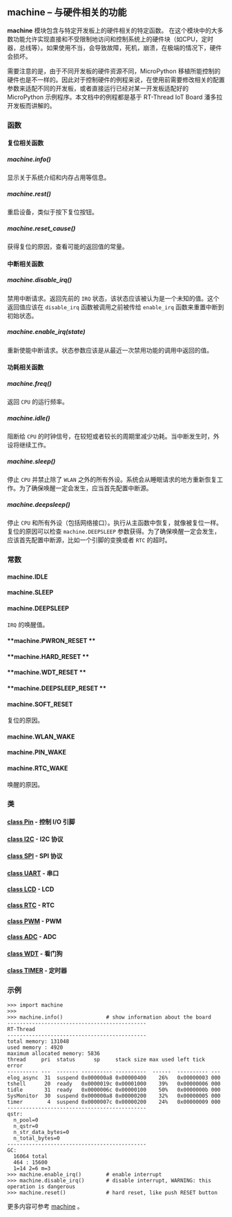 ## **machine** – 与硬件相关的功能

**machine** 模块包含与特定开发板上的硬件相关的特定函数。 在这个模块中的大多数功能允许实现直接和不受限制地访问和控制系统上的硬件块（如CPU，定时器，总线等）。如果使用不当，会导致故障，死机，崩溃，在极端的情况下，硬件会损坏。

需要注意的是，由于不同开发板的硬件资源不同，MicroPython 移植所能控制的硬件也是不一样的。因此对于控制硬件的例程来说，在使用前需要修改相关的配置参数来适配不同的开发板，或者直接运行已经对某一开发板适配好的 MicroPython 示例程序。本文档中的例程都是基于 RT-Thread IoT Board 潘多拉开发板而讲解的。

### 函数

#### 复位相关函数

##### **machine.info**()  
  显示关于系统介绍和内存占用等信息。

##### **machine.rest**()  
  重启设备，类似于按下复位按钮。

##### **machine.reset_cause**()  
  获得复位的原因，查看可能的返回值的常量。

#### 中断相关函数

##### **machine.disable_irq**()  
  禁用中断请求。返回先前的 `IRQ` 状态，该状态应该被认为是一个未知的值。这个返回值应该在 `disable_irq` 函数被调用之前被传给 `enable_irq` 函数来重置中断到初始状态。

##### **machine.enable_irq**(state)  
  重新使能中断请求。状态参数应该是从最近一次禁用功能的调用中返回的值。

#### 功耗相关函数

##### **machine.freq**()  
  返回 `CPU` 的运行频率。

##### **machine.idle**()  
  阻断给 `CPU` 的时钟信号，在较短或者较长的周期里减少功耗。当中断发生时，外设将继续工作。

##### **machine.sleep**()  
  停止 `CPU` 并禁止除了 `WLAN` 之外的所有外设。系统会从睡眠请求的地方重新恢复工作。为了确保唤醒一定会发生，应当首先配置中断源。

##### **machine.deepsleep**()  
  停止 `CPU` 和所有外设（包括网络接口）。执行从主函数中恢复，就像被复位一样。复位的原因可以检查 `machine.DEEPSLEEP` 参数获得。为了确保唤醒一定会发生，应该首先配置中断源，比如一个引脚的变换或者 `RTC` 的超时。

### 常数

#### **machine.IDLE**
#### **machine.SLEEP**
#### **machine.DEEPSLEEP**
`IRQ` 的唤醒值。

#### **machine.PWRON_RESET **
#### **machine.HARD_RESET **
#### **machine.WDT_RESET **
#### **machine.DEEPSLEEP_RESET **
#### **machine.SOFT_RESET**
复位的原因。

#### **machine.WLAN_WAKE**
#### **machine.PIN_WAKE**
#### **machine.RTC_WAKE**
唤醒的原因。

### 类

#### [class Pin](02-machine-Pin.md)     - 控制 I/O 引脚
#### [class I2C](03-machine-I2C.md)     - I2C 协议
#### [class SPI](04-machine-SPI.md)     - SPI 协议
#### [class UART](05-machine-UART.md)   - 串口
#### [class LCD](06-machine-LCD.md)     - LCD
#### [class RTC](07-machine-RTC.md)     - RTC
#### [class PWM](08-machine-PWM.md)     - PWM
#### [class ADC](09-machine-ADC.md)     - ADC
#### [class WDT](10-machine-WDT.md)     - 看门狗
#### [class TIMER](11-machine-Timer.md) - 定时器

### 示例 

```
>>> import machine
>>>
>>> machine.info()              # show information about the board
---------------------------------------------
RT-Thread
---------------------------------------------
total memory: 131048
used memory : 4920
maximum allocated memory: 5836
thread     pri  status      sp     stack size max used left tick  error
---------- ---  ------- ---------- ----------  ------  ---------- ---
elog_async  31  suspend 0x000000a8 0x00000400    26%   0x00000003 000
tshell      20  ready   0x0000019c 0x00001000    39%   0x00000006 000
tidle       31  ready   0x0000006c 0x00000100    50%   0x0000000b 000
SysMonitor  30  suspend 0x000000a8 0x00000200    32%   0x00000005 000
timer        4  suspend 0x0000007c 0x00000200    24%   0x00000009 000
---------------------------------------------
qstr:
  n_pool=0
  n_qstr=0
  n_str_data_bytes=0
  n_total_bytes=0
---------------------------------------------
GC:
  16064 total
  464 : 15600
  1=14 2=6 m=3
>>> machine.enable_irq()        # enable interrupt
>>> machine.disable_irq()       # disable interrupt, WARNING: this operation is dangerous
>>> machine.reset()             # hard reset, like push RESET button
```

更多内容可参考 [machine](http://docs.micropython.org/en/latest/pyboard/library/machine.html) 。